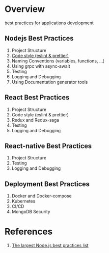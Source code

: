 # Overview
best practices for applications development

## Nodejs Best Practices
1. Project Structure
1. [Code style (eslint & prettier)](../master/nodejs/Linter.md)
1. Naming Conventions (variables, functions, ...)
1. Using grpc with async-await
1. Testing
1. Logging and Debugging
1. Using Documentation generator tools


## React Best Practices
1. Project Structure
1. Code style (eslint & prettier)
1. Redux and Redux-saga
1. Testing
1. Logging and Debugging

## React-native Best Practices
1. Project Structure
1. Testing
1. Logging and Debugging

## Deployment Best Practices
1. Docker and Docker-compose
1. Kubernetes
1. CI/CD
1. MongoDB Security


# References
1. [The largest Node.js best practices list](https://github.com/goldbergyoni/nodebestpractices)

